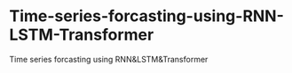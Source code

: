 # Time-series-forcasting-using-RNN-LSTM-Transformer
Time series forcasting using RNN&amp;LSTM&amp;Transformer
